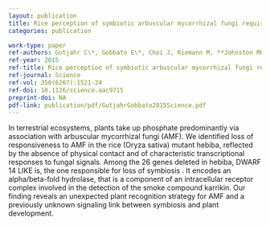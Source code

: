 ```yaml
---
layout: publication
title: Rice perception of symbiotic arbuscular mycorrhizal fungi requires the karrikin receptor complex
categories: publication

work-type: paper
ref-authors: Gutjahr C\*, Gobbato E\*, Choi J, Riemann M, **Johnston MG**, Summers W, Carbonnel S, Mansfield C, Yang S, Nadal M, Acosta I, Takano M, Jiao W, Schneeberger K, Kelly KA, Paszkowski U <br/> \*These authors contributed equally to this work.
ref-year: 2015
ref-title: Rice perception of symbiotic arbuscular mycorrhizal fungi requires the karrikin receptor complex
ref-journal: Science
ref-vol: 350(6267):1521-24
ref-doi: 10.1126/science.aac9715 
preprint-doi: NA
pdf-link: publication/pdf/GutjahrGobbato2015Science.pdf
---
```

In terrestrial ecosystems, plants take up phosphate predominantly via association with arbuscular mycorrhizal fungi (AMF). We identified loss of responsiveness to AMF in the rice (Oryza sativa) mutant hebiba, reflected by the absence of physical contact and of characteristic transcriptional responses to fungal signals. Among the 26 genes deleted in hebiba, DWARF 14 LIKE is, the one responsible for loss of symbiosis . It encodes an alpha/beta-fold hydrolase, that is a component of an intracellular receptor complex involved in the detection of the smoke compound karrikin. Our finding reveals an unexpected plant recognition strategy for AMF and a previously unknown signaling link between symbiosis and plant development.
